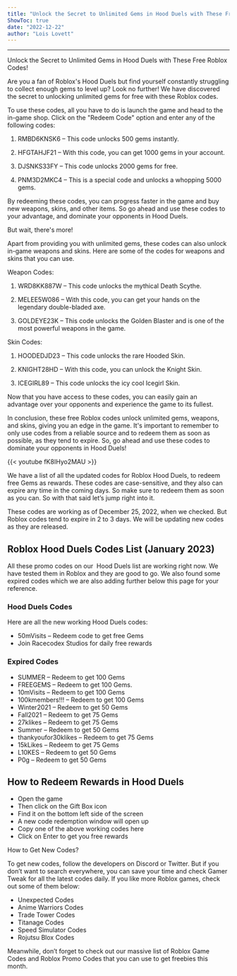 ```yaml
---
title: "Unlock the Secret to Unlimited Gems in Hood Duels with These Free Roblox Codes!"
ShowToc: true 
date: "2022-12-22"
author: "Lois Lovett"
---
```

*****
Unlock the Secret to Unlimited Gems in Hood Duels with These Free Roblox Codes!

Are you a fan of Roblox's Hood Duels but find yourself constantly struggling to collect enough gems to level up? Look no further! We have discovered the secret to unlocking unlimited gems for free with these Roblox codes.

To use these codes, all you have to do is launch the game and head to the in-game shop. Click on the "Redeem Code" option and enter any of the following codes:

1. RMBD6KNSK6 – This code unlocks 500 gems instantly.

2. HFGTAHJF21 – With this code, you can get 1000 gems in your account.

3. DJSNKS33FY – This code unlocks 2000 gems for free.

4. PNM3D2MKC4 – This is a special code and unlocks a whopping 5000 gems.

By redeeming these codes, you can progress faster in the game and buy new weapons, skins, and other items. So go ahead and use these codes to your advantage, and dominate your opponents in Hood Duels.

But wait, there's more!

Apart from providing you with unlimited gems, these codes can also unlock in-game weapons and skins. Here are some of the codes for weapons and skins that you can use.

Weapon Codes:

1. WRD8KK887W – This code unlocks the mythical Death Scythe.

2. MELEE5W086 – With this code, you can get your hands on the legendary double-bladed axe.

3. GOLDEYE23K – This code unlocks the Golden Blaster and is one of the most powerful weapons in the game.

Skin Codes:

1. HOODEDJD23 – This code unlocks the rare Hooded Skin.

2. KNIGHT28HD – With this code, you can unlock the Knight Skin.

3. ICEGIRL89 – This code unlocks the icy cool Icegirl Skin.

Now that you have access to these codes, you can easily gain an advantage over your opponents and experience the game to its fullest.

In conclusion, these free Roblox codes unlock unlimited gems, weapons, and skins, giving you an edge in the game. It's important to remember to only use codes from a reliable source and to redeem them as soon as possible, as they tend to expire. So, go ahead and use these codes to dominate your opponents in Hood Duels!

{{< youtube fK8IHyo2MAU >}} 



We have a list of all the updated codes for Roblox Hood Duels, to redeem free Gems as rewards. These codes are case-sensitive, and they also can expire any time in the coming days. So make sure to redeem them as soon as you can. So with that said let’s jump right into it.
 
These codes are working as of December 25, 2022, when we checked. But Roblox codes tend to expire in 2 to 3 days. We will be updating new codes as they are released.
 
## Roblox Hood Duels Codes List (January 2023)
 
All these promo codes on our  Hood Duels list are working right now. We have tested them in Roblox and they are good to go. We also found some expired codes which we are also adding further below this page for your reference.
 
### Hood Duels Codes
 
Here are all the new working Hood Duels codes:
 
- 50mVisits – Redeem code to get free Gems
 - Join Racecodex Studios for daily free rewards

 
### Expired Codes
 
- SUMMER – Redeem to get 100 Gems
 - FREEGEMS – Redeem to get 100 Gems.
 - 10mVisits – Redeem to get 100 Gems
 - 100kmembers!!! – Redeem to get 100 Gems
 - Winter2021 – Redeem to get 50 Gems
 - Fall2021 – Redeem to get 75 Gems
 - 27klikes – Redeem to get 75 Gems
 - Summer – Redeem to get 50 Gems
 - thankyoufor30klikes – Redeem to get 75 Gems
 - 15kLikes – Redeem to get 75 Gems
 - L10KES – Redeem to get 50 Gems
 - P0g – Redeem to get 50 Gems

 
## How to Redeem Rewards in Hood Duels
 

 
- Open the game
 - Then click on the Gift Box icon
 - Find it on the bottom left side of the screen
 - A new code redemption window will open up
 - Copy one of the above working codes here
 - Click on Enter to get you free rewards

 
How to Get New Codes?
 
To get new codes, follow the developers on Discord or Twitter. But if you don’t want to search everywhere, you can save your time and check Gamer Tweak for all the latest codes daily. If you like more Roblox games, check out some of them below:
 
- Unexpected Codes
 - Anime Warriors Codes
 - Trade Tower Codes
 - Titanage Codes
 - Speed Simulator Codes
 - Rojutsu Blox Codes

 
Meanwhile, don’t forget to check out our massive list of Roblox Game Codes and Roblox Promo Codes that you can use to get freebies this month.




